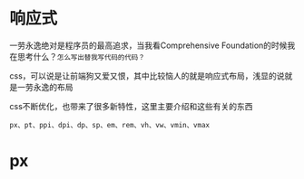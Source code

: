 # 响应式
一劳永逸绝对是程序员的最高追求，当我看Comprehensive Foundation的时候我在思考什么？`怎么写出替我写代码的代码？`

css，可以说是让前端狗又爱又恨，其中比较恼人的就是响应式布局，浅显的说就是一劳永逸的布局

css不断优化，也带来了很多新特性，这里主要介绍和这些有关的东西

`px、pt、ppi、dpi、dp、sp、em、rem、vh、vw、vmin、vmax`

# px

